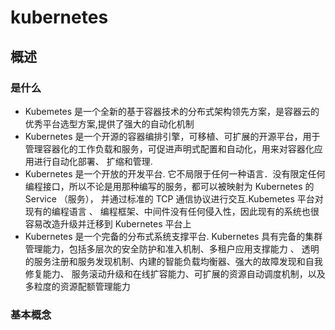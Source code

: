 # kubernetes

## 概述
### 是什么
* Kubemetes  是一个全新的基于容器技术的分布式架构领先方案，是容器云的优秀平台选型方案,提供了强大的自动化机制
* Kubernetes 是一个开源的容器编排引擎，可移植、可扩展的开源平台，用于管理容器化的工作负载和服务，可促进声明式配置和自动化，用来对容器化应用进行自动化部署、 扩缩和管理.
* Kubernetes 是一个开放的开发平台.
    它不局限于任何一种语言．没有限定任何编程接口，所以不论是用那种编写的服务，都可以被映射为 Kubernetes 的 Service （服务），
    并通过标准的 TCP 通信协议进行交互.Kubemetes 平台对现有的编程语言 、 编程框架、中间件没有任何侵入性，因此现有的系统也很容易改造升级并迁移到 Kubernetes 平台上
* Kubernetes 是一个完备的分布式系统支撑平台.
    Kubernetes 具有完备的集群管理能力，包括多层次的安全防护和准入机制、多租户应用支撑能力 、 透明的服务注册和服务发现机制、内建的智能负载均衡器、强大的故障发现和自我修复能力、 服务滚动升级和在线扩容能力、可扩展的资源自动调度机制，以及多粒度的资源配额管理能力
### 基本概念
